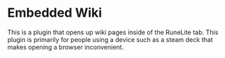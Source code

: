 # Embedded Wiki
This is a plugin that opens up wiki pages inside of the RuneLite tab. This plugin is primarily for people using a device such as a steam deck that makes opening a browser inconvenient.
